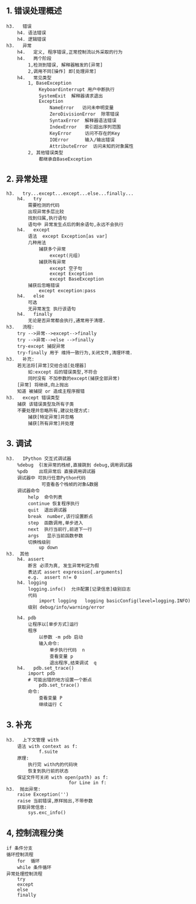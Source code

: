 ## 1.  错误处理概述
    h3.   错误
        h4. 语法错误
        h4. 逻辑错误
    h3.   异常
        h4.   定义, 程序错误,正常控制流以外采取的行为
        h4.   两个阶段
            1,检测到错误, 解释器触发的[异常]
            2,调用不同[操作] 即[处理异常]
        h4.   常见类型
            1, BaseException
                Keyboardinterrupt 用户中断执行
                SystemExit  解释器请求退出
                Exception  
                    NameError   访问未申明变量
                    ZeroDivisionError  除零错误
                    SyntaxError  解释器语法错误
                    IndexError   索引超出序列范围
                    KeyError     访问不存在的Key
                    IOError      输入/输出错误
                    AttributeError  访问未知的对象属性
            2, 其他错误类型
                都继承自BaseException
## 2.  异常处理
    h3.   try...except...except...else...finally...
        h4.   try  
            需要检测的代码
            出现异常多层比较
            找到归属,执行语句
            语句中 异常发生点后的剩余语句,永远不会执行
        h4.   except
            语法  except Exception[as var]
            几种用法
                捕获多个异常
                    except(元组)
                捕获所有异常
                    except 空子句
                    except Exception
                    except BaseException
            捕获后忽略错误
                except exception:pass
        h4.   else
            可选
            无异常发生 执行该语句
        h4.   finally
            无论是否异常都会执行,通常用于清理.
    h3.   流程:
        try -->异常-->except-->finally
        try -->异常-->else -->finally
        try-except 捕捉异常
        try-finally 用于 维持一致行为,关闭文件,清理环境.
    h3.   补充:
        若无法将[异常]交给合适[处理器]
            如:except 后的错误类型,不符合
            同时没有 不加参数的except(捕获全部异常)
        [异常] 将继续,向上抛出
        知道 被捕捉 or 造成主程序报错
    h3.   except 错误类型
        捕获 该错误类型及所有子类
        不要处理并忽略所有,建议处理方式:
            捕获[特定异常]并忽略
            捕获[所有异常]并处理
## 3.  调试
    h3.   IPython 交互式调试器
        %debug  引发异常的栈帧,直接跳到 debug,调用调试器
        %pdb    出现异常后 直接调用调试器
        调试器中 可执行任意Python代码
                 可查看各个栈帧的对象&数据
        调试器命令
            help  命令列表
            continue 恢复程序执行
            quit  退出调试器
            break  number,该行设置断点
            step  函数调用,单步进入
            next  执行当前行,前进下一行
            args   显示当前函数参数
            切换栈级别
                up down
    h3.  其他
        h4. assert
            断言 必须为真, 发生异常判定为假
            表达式 assert expression[.arguments]
            e.g.  assert n!= 0
        h4. logging
            logging.info()  允许配置[记录信息]级别日志
            代码
                import logging   logging basicConfig(level=logging.INFO)
            级别 debug/info/warning/error
    
        h4. pdb
            让程序以[单步方式]运行
            程序
                以参数 -m pdb 启动
                输入命令:
                    单步执行代码  n
                    查看变量 p
                    退出程序,结束调试  q
        h4.   pdb.set_trace()
            import pdb 
            # 可能出错的地方设置一个断点
                pdb.set_trace()
            命令:
                查看变量 P
                继续运行 C

## 3.  补充
    h3.   上下文管理 with   
        语法 with context as f:
                f.suite
        原理:
            执行完 with内的代码块
            恢复到执行前的状态
        保证文件可关闭 with open(path) as f:
                           for Line in f:
    h3.  抛出异常:
        raise Exception('')
        raise 当前错误,原样抛出,不带参数
        获取异常信息:
            sys.exc_info()

## 4, 控制流程分类
    if 条件分支
    循环控制流程
        for  循环
        while 条件循环
    异常处理控制流程
        try
        except
        else
        finally
        
